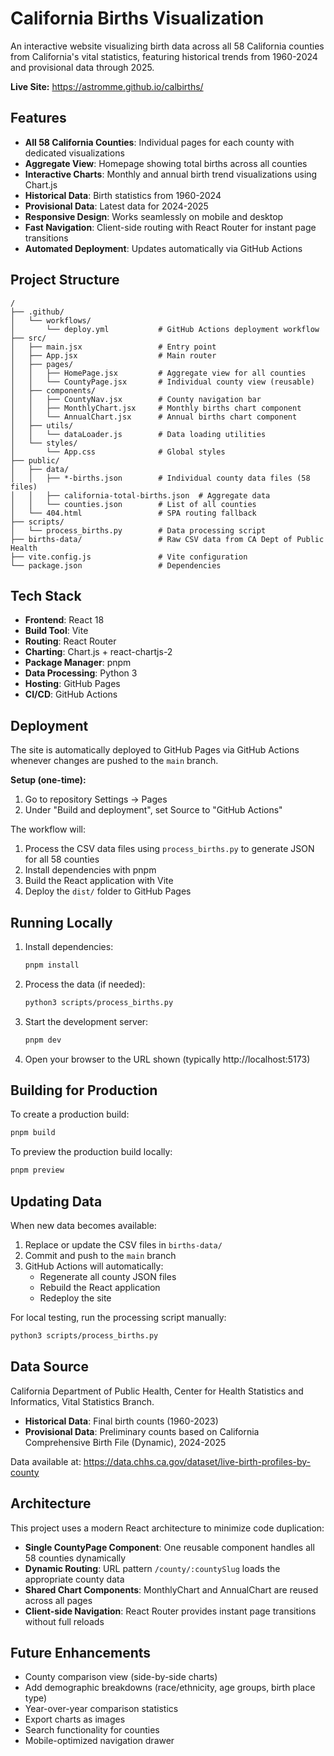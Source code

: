# California Births Visualization

An interactive website visualizing birth data across all 58 California counties from California's vital statistics, featuring historical trends from 1960-2024 and provisional data through 2025.

**Live Site:** https://astromme.github.io/calbirths/

## Features

- **All 58 California Counties**: Individual pages for each county with dedicated visualizations
- **Aggregate View**: Homepage showing total births across all counties
- **Interactive Charts**: Monthly and annual birth trend visualizations using Chart.js
- **Historical Data**: Birth statistics from 1960-2024
- **Provisional Data**: Latest data for 2024-2025
- **Responsive Design**: Works seamlessly on mobile and desktop
- **Fast Navigation**: Client-side routing with React Router for instant page transitions
- **Automated Deployment**: Updates automatically via GitHub Actions

## Project Structure

```
/
├── .github/
│   └── workflows/
│       └── deploy.yml           # GitHub Actions deployment workflow
├── src/
│   ├── main.jsx                 # Entry point
│   ├── App.jsx                  # Main router
│   ├── pages/
│   │   ├── HomePage.jsx         # Aggregate view for all counties
│   │   └── CountyPage.jsx       # Individual county view (reusable)
│   ├── components/
│   │   ├── CountyNav.jsx        # County navigation bar
│   │   ├── MonthlyChart.jsx     # Monthly births chart component
│   │   └── AnnualChart.jsx      # Annual births chart component
│   ├── utils/
│   │   └── dataLoader.js        # Data loading utilities
│   └── styles/
│       └── App.css              # Global styles
├── public/
│   ├── data/
│   │   ├── *-births.json        # Individual county data files (58 files)
│   │   ├── california-total-births.json  # Aggregate data
│   │   └── counties.json        # List of all counties
│   └── 404.html                 # SPA routing fallback
├── scripts/
│   └── process_births.py        # Data processing script
├── births-data/                 # Raw CSV data from CA Dept of Public Health
├── vite.config.js               # Vite configuration
└── package.json                 # Dependencies
```

## Tech Stack

- **Frontend**: React 18
- **Build Tool**: Vite
- **Routing**: React Router
- **Charting**: Chart.js + react-chartjs-2
- **Package Manager**: pnpm
- **Data Processing**: Python 3
- **Hosting**: GitHub Pages
- **CI/CD**: GitHub Actions

## Deployment

The site is automatically deployed to GitHub Pages via GitHub Actions whenever changes are pushed to the `main` branch.

**Setup (one-time):**
1. Go to repository Settings → Pages
2. Under "Build and deployment", set Source to "GitHub Actions"

The workflow will:
1. Process the CSV data files using `process_births.py` to generate JSON for all 58 counties
2. Install dependencies with pnpm
3. Build the React application with Vite
4. Deploy the `dist/` folder to GitHub Pages

## Running Locally

1. Install dependencies:
   ```bash
   pnpm install
   ```

2. Process the data (if needed):
   ```bash
   python3 scripts/process_births.py
   ```

3. Start the development server:
   ```bash
   pnpm dev
   ```

4. Open your browser to the URL shown (typically http://localhost:5173)

## Building for Production

To create a production build:

```bash
pnpm build
```

To preview the production build locally:

```bash
pnpm preview
```

## Updating Data

When new data becomes available:

1. Replace or update the CSV files in `births-data/`
2. Commit and push to the `main` branch
3. GitHub Actions will automatically:
   - Regenerate all county JSON files
   - Rebuild the React application
   - Redeploy the site

For local testing, run the processing script manually:
```bash
python3 scripts/process_births.py
```

## Data Source

California Department of Public Health, Center for Health Statistics and Informatics, Vital Statistics Branch.

- **Historical Data**: Final birth counts (1960-2023)
- **Provisional Data**: Preliminary counts based on California Comprehensive Birth File (Dynamic), 2024-2025

Data available at: https://data.chhs.ca.gov/dataset/live-birth-profiles-by-county

## Architecture

This project uses a modern React architecture to minimize code duplication:

- **Single CountyPage Component**: One reusable component handles all 58 counties dynamically
- **Dynamic Routing**: URL pattern `/county/:countySlug` loads the appropriate county data
- **Shared Chart Components**: MonthlyChart and AnnualChart are reused across all pages
- **Client-side Navigation**: React Router provides instant page transitions without full reloads

## Future Enhancements

- County comparison view (side-by-side charts)
- Add demographic breakdowns (race/ethnicity, age groups, birth place type)
- Year-over-year comparison statistics
- Export charts as images
- Search functionality for counties
- Mobile-optimized navigation drawer
